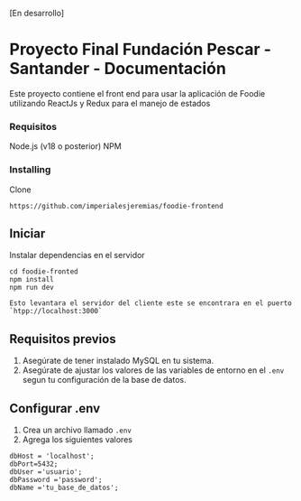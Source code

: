 [En desarrollo]
# Proyecto Final Fundación Pescar - Santander - Documentación
Este proyecto contiene el front end para usar la aplicación de Foodie utilizando
ReactJs y Redux para el manejo de estados

### Requisitos
Node.js (v18 o posterior)
NPM

### Installing

Clone
```
https://github.com/imperialesjeremias/foodie-frontend
```

## Iniciar

Instalar dependencias en el servidor
```
cd foodie-fronted
npm install
npm run dev

Esto levantara el servidor del cliente este se encontrara en el puerto `htpp://localhost:3000`
```

## Requisitos previos

1. Asegúrate de tener instalado MySQL en tu sistema.
2. Asegúrate de ajustar los valores de las variables de entorno en el `.env` 
segun tu configuración de la base de datos.

## Configurar .env

1. Crea un archivo llamado `.env`
2. Agrega los siguientes valores

```
dbHost = 'localhost';
dbPort=5432;
dbUser ='usuario';
dbPassword ='password';
dbName ='tu_base_de_datos';
```

